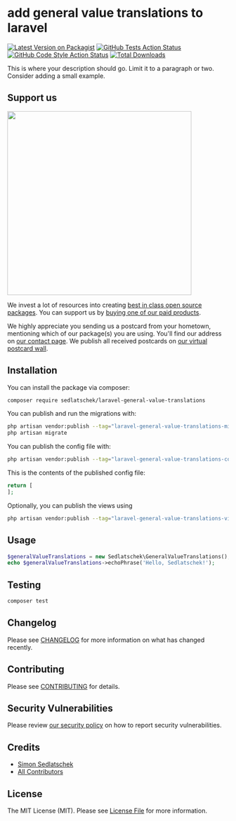 # add general value translations to laravel

[![Latest Version on Packagist](https://img.shields.io/packagist/v/sedlatschek/laravel-general-value-translations.svg?style=flat-square)](https://packagist.org/packages/sedlatschek/laravel-general-value-translations)
[![GitHub Tests Action Status](https://img.shields.io/github/actions/workflow/status/sedlatschek/laravel-general-value-translations/run-tests.yml?branch=main&label=tests&style=flat-square)](https://github.com/sedlatschek/laravel-general-value-translations/actions?query=workflow%3Arun-tests+branch%3Amain)
[![GitHub Code Style Action Status](https://img.shields.io/github/actions/workflow/status/sedlatschek/laravel-general-value-translations/fix-php-code-style-issues.yml?branch=main&label=code%20style&style=flat-square)](https://github.com/sedlatschek/laravel-general-value-translations/actions?query=workflow%3A"Fix+PHP+code+style+issues"+branch%3Amain)
[![Total Downloads](https://img.shields.io/packagist/dt/sedlatschek/laravel-general-value-translations.svg?style=flat-square)](https://packagist.org/packages/sedlatschek/laravel-general-value-translations)

This is where your description should go. Limit it to a paragraph or two. Consider adding a small example.

## Support us

[<img src="https://github-ads.s3.eu-central-1.amazonaws.com/laravel-general-value-translations.jpg?t=1" width="419px" />](https://spatie.be/github-ad-click/laravel-general-value-translations)

We invest a lot of resources into creating [best in class open source packages](https://spatie.be/open-source). You can support us by [buying one of our paid products](https://spatie.be/open-source/support-us).

We highly appreciate you sending us a postcard from your hometown, mentioning which of our package(s) you are using. You'll find our address on [our contact page](https://spatie.be/about-us). We publish all received postcards on [our virtual postcard wall](https://spatie.be/open-source/postcards).

## Installation

You can install the package via composer:

```bash
composer require sedlatschek/laravel-general-value-translations
```

You can publish and run the migrations with:

```bash
php artisan vendor:publish --tag="laravel-general-value-translations-migrations"
php artisan migrate
```

You can publish the config file with:

```bash
php artisan vendor:publish --tag="laravel-general-value-translations-config"
```

This is the contents of the published config file:

```php
return [
];
```

Optionally, you can publish the views using

```bash
php artisan vendor:publish --tag="laravel-general-value-translations-views"
```

## Usage

```php
$generalValueTranslations = new Sedlatschek\GeneralValueTranslations();
echo $generalValueTranslations->echoPhrase('Hello, Sedlatschek!');
```

## Testing

```bash
composer test
```

## Changelog

Please see [CHANGELOG](CHANGELOG.md) for more information on what has changed recently.

## Contributing

Please see [CONTRIBUTING](CONTRIBUTING.md) for details.

## Security Vulnerabilities

Please review [our security policy](../../security/policy) on how to report security vulnerabilities.

## Credits

- [Simon Sedlatschek](https://github.com/sedlatschek)
- [All Contributors](../../contributors)

## License

The MIT License (MIT). Please see [License File](LICENSE.md) for more information.
